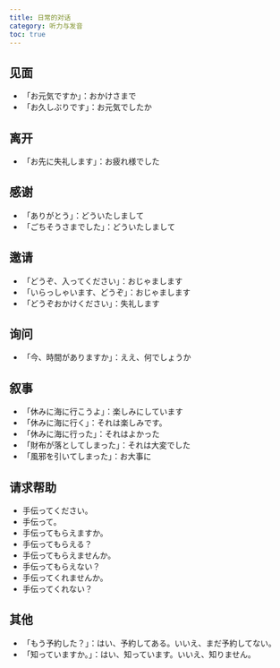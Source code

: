 ```yaml
---
title: 日常的对话
category: 听力与发音
toc: true
---
```


## 见面

- 「お元気ですか」：おかけさまで
- 「お久しぶりです」：お元気でしたか

## 离开

- 「お先に失礼します」：お疲れ様でした

## 感谢

- 「ありがとう」：どういたしまして
- 「ごちそうさまでした」：どういたしまして

## 邀请

- 「どうぞ、入ってください」：おじゃまします
- 「いらっしゃいます、どうぞ」：おじゃまします
- 「どうぞおかけください」：失礼します

## 询问

- 「今、時間がありますか」：ええ、何でしょうか

## 叙事

- 「休みに海に行こうよ」：楽しみにしています
- 「休みに海に行く」：それは楽しみです。
- 「休みに海に行った」：それはよかった
- 「財布が落としてしまった」：それは大変でした
- 「風邪を引いてしまった」：お大事に

## 请求帮助

- 手伝ってください。
- 手伝って。
- 手伝ってもらえますか。
- 手伝ってもらえる？
- 手伝ってもらえませんか。
- 手伝ってもらえない？
- 手伝ってくれませんか。
- 手伝ってくれない？

## 其他

- 「もう予約した？」：はい、予約してある。いいえ、まだ予約してない。
- 「知っていますか。」：はい、知っています。いいえ、知りません。
